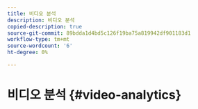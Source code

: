 ```yaml
---
title: 비디오 분석
description: 비디오 분석
copied-description: true
source-git-commit: 89bdda1d4bd5c126f19ba75a819942df901183d1
workflow-type: tm+mt
source-wordcount: '6'
ht-degree: 0%

---
```



# 비디오 분석 {#video-analytics}

